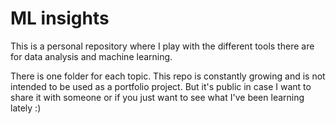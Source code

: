 # ML insights

This is a personal repository where I play with the different tools there are for data analysis and machine learning.

There is one folder for each topic. This repo is constantly growing and is not intended to be used as a portfolio project. But it's public in case I want to share it with someone or if you just want to see what I've been learning lately :\)
